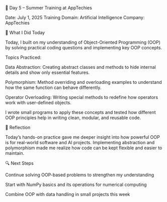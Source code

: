📅 Day 5 – Summer Training at AppTechies

Date: July 1, 2025
Training Domain: Artificial Intelligence
Company: AppTechies

🧠 What I Did Today

Today, I built on my understanding of Object-Oriented Programming (OOP) by solving practical coding questions and implementing key OOP concepts.

Topics Practiced:

Data Abstraction: Creating abstract classes and methods to hide internal details and show only essential features.

Polymorphism: Method overriding and overloading examples to understand how the same function can behave differently.

Operator Overloading: Writing special methods to redefine how operators work with user-defined objects.


I wrote small programs to apply these concepts and tested how different OOP principles help in writing clean, modular, and reusable code.

📝 Reflection

Today’s hands-on practice gave me deeper insight into how powerful OOP is for real-world software and AI projects. Implementing abstraction and polymorphism made me realize how code can be kept flexible and easier to maintain.

🔍 Next Steps

Continue solving OOP-based problems to strengthen my understanding

Start with NumPy basics and its operations for numerical computing

Combine OOP with data handling in small projects this week
